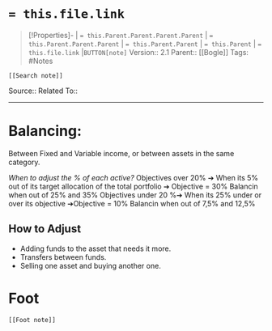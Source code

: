 # `= this.file.link`
>[!Properties]- | `= this.Parent.Parent.Parent.Parent` |  `= this.Parent.Parent.Parent` | `= this.Parent.Parent` | `= this.Parent` | `= this.file.link` |`BUTTON[note]` 
>Version:: 2.1
>Parent:: [[Bogle]]
>Tags: #Notes
```meta-bind-embed
[[Search note]]
```
Source::
Related To::
***
# Balancing:
Between Fixed and Variable income, or between assets in the same category.

*When to adjust the % of each active?*
 Objectives over 20% ➔ When its 5% out of its target allocation of the total portfolio  ➔ Objective = 30% Balancin when out of 25% and 35%
 Objectives under 20 %➔ When its 25% under or over its objective ➔Objective = 10% Balancin when out of 7,5% and 12,5%


## How to Adjust
- Adding funds to the asset that needs it more.
- Transfers between funds.
- Selling one asset and buying another one. 






# Foot
```meta-bind-embed
[[Foot note]]
``` 